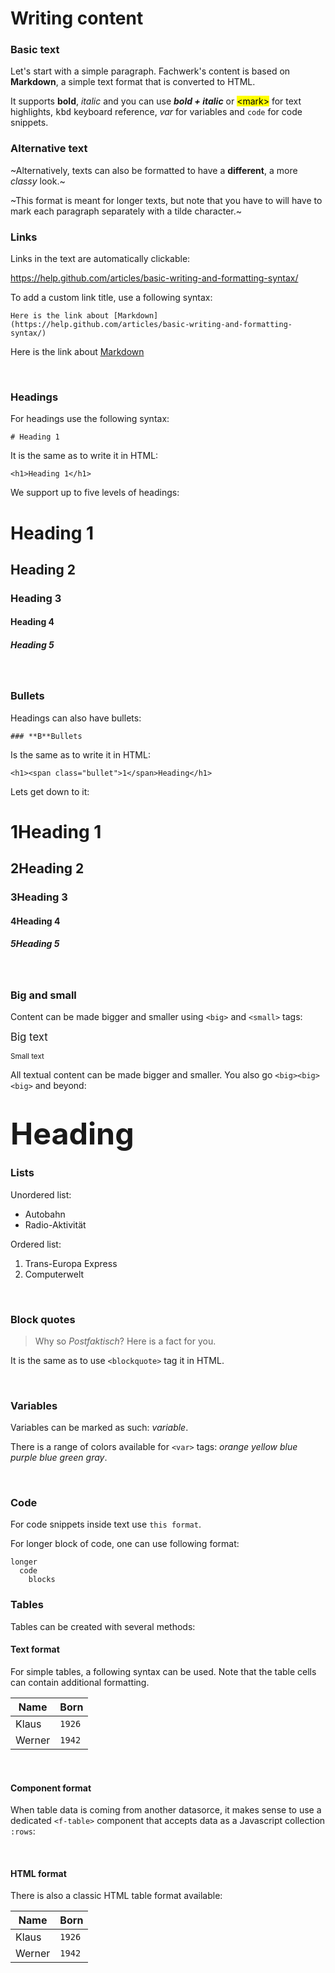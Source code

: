 # Writing content

### Basic text

Let's start with a simple paragraph. Fachwerk's content is based on **Markdown**, a simple text format that is converted to HTML.

It supports **bold**, *italic* and you can use ***bold + italic*** or <mark>\<mark></mark> for text highlights, <kbd>kbd</kbd> keyboard reference, <var>var</var> for variables and `code` for code snippets.

### Alternative text

~Alternatively, texts can also be formatted to have a **different**, a more *classy* look.~

~This format is meant for longer texts, but note that you have to will have to mark each paragraph separately with a tilde character.~

### Links

Links in the text are automatically clickable:

https://help.github.com/articles/basic-writing-and-formatting-syntax/ 

To add a custom link title, use a following syntax:

```
Here is the link about [Markdown](https://help.github.com/articles/basic-writing-and-formatting-syntax/)
```

Here is the link about [Markdown](https://help.github.com/articles/basic-writing-and-formatting-syntax/)

<br>

### Headings

For headings use the following syntax:

```
# Heading 1
```

It is the same as to write it in HTML:

```
<h1>Heading 1</h1>
```

We support up to five levels of headings:

# Heading 1
## Heading 2
### Heading 3
#### Heading 4
##### Heading 5

<br>

### Bullets

Headings can also have bullets:

```
### **B**Bullets
```

Is the same as to write it in HTML:

```
<h1><span class="bullet">1</span>Heading</h1>
```

Lets get down to it:

# **1**Heading 1
## **2**Heading 2
### **3**Heading 3
#### **4**Heading 4
##### **5**Heading 5

<br>

### Big and small

Content can be made bigger and smaller using `<big>` and `<small>` tags:

<big>Big text</big>

<small>Small text</small>

All textual content can be made bigger and smaller. You also go `<big><big><big>` and beyond:

# <big><big><big>Heading</big></big></big>

### Lists

Unordered list:

  * Autobahn
  * Radio-Aktivität

Ordered list:

  1. Trans-Europa Express
  2. Computerwelt

<br>

### Block quotes

> Why so *Postfaktisch*? Here is a fact for you.

It is the same as to use `<blockquote>` tag it in HTML.

<br>

### Variables

Variables can be marked as such: <var>variable</var>.

There is a range of colors available for `<var>` tags: <var class="orange">orange</var> <var class="yellow">yellow</var> <var class="blue">blue</var> <var class="purple">purple</var> <var class="blue">blue</var> <var class="green">green</var> <var class="gray">gray</var>.

<br>

### Code

For code snippets inside text use `this format`.

For longer block of code, one can use following format:

```
longer
  code
    blocks
```

### Tables

Tables can be created with several methods:
  
#### Text format

For simple tables, a following syntax can be used. Note that the table cells can contain additional formatting.

Name        | Born
----------- | -----------
Klaus       | `1926`
Werner      | `1942`  

<br>
  
#### Component format

When table data is coming from another datasorce, it makes sense to use a dedicated `<f-table>` component that accepts data as a Javascript collection `:rows`:

<f-table :rows="[
  { name: 'Klaus', born: '`1926`' },
  { name: 'Werner', born: '`1942`' }
]"/>

<br>
  
#### HTML format

There is also a classic HTML table format available:
<table>
  <thead>
    <th>Name</th>
    <th>Born</th>
  </thead>
  <tbody>
    <tr>
      <td>Klaus</td>
      <td><code>1926</code></td>
    </tr>
    <tr>
      <td>Werner</td>
      <td><code>1942</code></td>
    </tr>
  </tbody>
</table>
